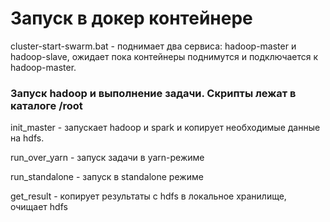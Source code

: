
# Запуск в докер контейнере

cluster-start-swarm.bat - поднимает два сервиса: hadoop-master и hadoop-slave, ожидает пока контейнеры поднимутся и подключается к 
hadoop-master.

### Запуск hadoop и выполнение задачи. Скрипты лежат в каталоге /root

init_master - запускает hadoop и spark и копирует необходимые данные на hdfs.

run_over_yarn - запуск задачи в yarn-режиме

run_standalone - запуск в standalone режиме

get_result - копирует результаты с hdfs в локальное хранилище, очищает hdfs

